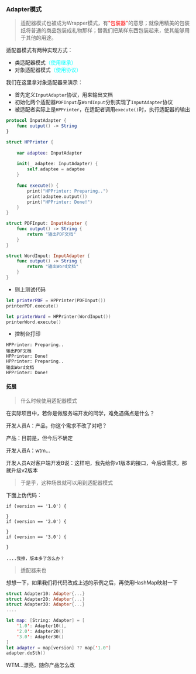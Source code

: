### Adapter模式

> 适配器模式也被成为Wrapper模式，有<font color=red>"包装器"</font>的意思；就像用精美的包装纸将普通的商品包装成礼物那样；替我们把某样东西包装起来，使其能够用于其他的用途。

适配器模式有两种实现方式：
* 类适配器模式<font color=cyan>（使用继承）</font>
* 对象适配器模式<font color=cyan>（使用协议）</font>

我们在这里拿对象适配器来演示：
* 首先定义`InputAdapter`协议，用来输出文档
* 初始化两个适配器`PDFInput`与`WordInput`分别实现了`InputAdapter`协议
* 被适配者实际上是`HPPrinter`，在适配者调用`execute()`时，执行适配器的输出

``` swift
protocol InputAdapter {
    func output() -> String
}

struct HPPrinter {
    
    var adaptee: InputAdapter
    
    init(_ adaptee: InputAdapter) {
        self.adaptee = adaptee
    }
    
    func execute() {
        print("HPPrinter: Preparing..")
        print(adaptee.output())
        print("HPPrinter: Done!")
    }
}

struct PDFInput: InputAdapter {
    func output() -> String {
        return "输出PDF文档"
    }
}

struct WordInput: InputAdapter {
    func output() -> String {
        return "输出Word文档"
    }
}
```

* 则上测试代码

``` swift
let printerPDF = HPPrinter(PDFInput())
printerPDF.execute()

let printerWord = HPPrinter(WordInput())
printerWord.execute()
```

* 控制台打印

```
HPPrinter: Preparing..
输出PDF文档
HPPrinter: Done!
HPPrinter: Preparing..
输出Word文档
HPPrinter: Done!
```

#### 拓展
> 什么时候使用适配器模式

在实际项目中，若你是做服务端开发的同学，难免遇痛点是什么？

开发人员A：产品，你这个需求不改了对吧？

产品：目前是，但今后不确定

开发人员A：wtm...

开发人员A对客户端开发B说：这样吧，我先给你v1版本的接口，今后改需求，那就升级v2版本

> 于是乎，这种场景就可以用到适配器模式

下面上伪代码：

```
if (version == '1.0') {

}
if (version == '2.0') {

}
if (version == '3.0') {

}

....我擦，版本多了怎么办？
```

> 适配器来也

想想一下，如果我们将代码改成上述的示例之后，再使用HashMap映射一下

``` swift
struct Adapter10: Adapter{...}
struct Adapter20: Adapter{...}
struct Adapter30: Adapter{...}
....

let map: [String: Adapter] = [
    '1.0': Adapter10(),
    '2.0': Adapter20()
    '3.0': Adapter30()
]
let adapter = map[version] ?? map['1.0']
adapter.doSth()
```

WTM...漂亮，随你产品怎么改